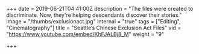 +++
date = 2019-06-21T04:41:00Z
description = "The files were created to discriminate. Now, they're helping descendants discover their stories."
image = "/thumbs/exclusionact.jpg"
internal = "true"
tags = ["Editing", "Cinematography"]
title = "Seattle’s Chinese Exclusion Act Files"
vid = "https://www.youtube.com/embed/KhFJALBj8_M"
weight = "9"

+++
